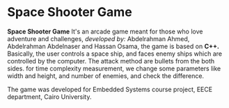 # Space Shooter Game
**Space Shooter Game**
It's an arcade game meant for those who love adventure and challenges, *developed by:* Abdelrahman Ahmed, Abdelrahman Abdelnaser and Hassan Osama, the game is based on **C++.**
Basically, the user controls a space ship, and faces enemy ships which are controlled by the computer.
The attack method are bullets from the both sides.
for time complexity measurement, we change some parameters like width and height, and number of enemies, and check the difference.

The game was developed for Embedded Systems course project, EECE department, Cairo University.

